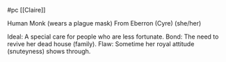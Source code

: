  #pc [[Claire]]

Human Monk (wears a plague mask)
From Eberron (Cyre)
(she/her)

Ideal: A special care for people who are less fortunate.
Bond: The need to revive her dead house (family).
Flaw: Sometime her royal attitude (snuteyness) shows through.
